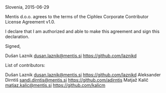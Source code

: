Slovenia, 2015-06-29

Mentis d.o.o. agrees to the terms of the Ciphlex Corporate Contributor License
Agreement v1.0.

I declare that I am authorized and able to make this agreement and sign this
declaration.

Signed,

Dušan Laznik dusan.laznik@mentis.si https://github.com/laznikd

List of contributors:

Dušan Laznik dusan.laznik@mentis.si https://github.com/laznikd
Aleksander Dirntiš sandi.dirntis@mentis.si https://github.com/adirntis
Matjaž Kalič matjaz.kalic@mentis.si https://github.com/kalicm
